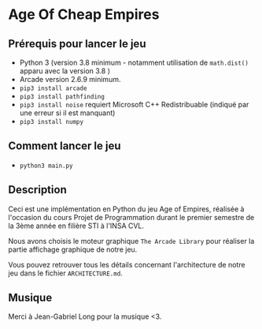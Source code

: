 # Age Of Cheap Empires

## Prérequis pour lancer le jeu

- Python 3 (version 3.8 minimum - notamment utilisation de ```math.dist()``` apparu avec la version 3.8 )
- Arcade version 2.6.9 minimum.
- ```pip3 install arcade```
- ```pip3 install pathfinding```
- ```pip3 install noise``` requiert Microsoft C++ Redistribuable (indiqué par une erreur si il est manquant)
- ```pip3 install numpy```

## Comment lancer le jeu

- ```python3 main.py ```

## Description

Ceci est une implémentation en Python du jeu Age of Empires, réalisée à l'occasion du cours Projet de Programmation durant le premier semestre de la 3ème année en filière STI à l'INSA CVL.

Nous avons choisis le moteur graphique `The Arcade Library` pour réaliser la partie affichage graphique de notre jeu. 

Vous pouvez retrouver tous les détails concernant l'architecture de notre jeu dans le fichier `ARCHITECTURE.md`.

## Musique

Merci à Jean-Gabriel Long pour la musique <3.  
